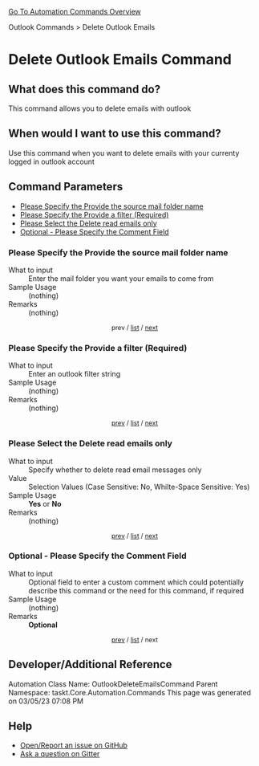 <!--TITLE: Delete Outlook Emails Command -->
<!-- SUBTITLE: a command in the Outlook Commands group. -->
[Go To Automation Commands Overview](/automation-commands.md)


Outlook Commands &gt; Delete Outlook Emails


# Delete Outlook Emails Command


## What does this command do?
This command allows you to delete emails with outlook


## When would I want to use this command?
Use this command when you want to delete emails with your currenty logged in outlook account


<a id="param_list"></a>
## Command Parameters
- [Please Specify the Provide the source mail folder name](#param_0)
- [Please Specify the Provide a filter (Required)](#param_1)
- [Please Select the Delete read emails only](#param_2)
- [Optional - Please Specify the Comment Field](#param_3)


<a id="param_0"></a>
### Please Specify the Provide the source mail folder name


<dl>
<dt>What to input</dt><dd>Enter the mail folder you want your emails to come from</dd>
<dt>Sample Usage</dt><dd>(nothing)</dd>
<dt>Remarks</dt><dd>(nothing)</dd>
</dl>




<div style="font-size: 90%; text-align: center">


prev / [list](#param_list) / [next](#param_1)


</div>


<a id="param_1"></a>
### Please Specify the Provide a filter (Required)


<dl>
<dt>What to input</dt><dd>Enter an outlook filter string</dd>
<dt>Sample Usage</dt><dd>(nothing)</dd>
<dt>Remarks</dt><dd>(nothing)</dd>
</dl>




<div style="font-size: 90%; text-align: center">


[prev](#param_1) / [list](#param_list) / [next](#param_2)


</div>


<a id="param_2"></a>
### Please Select the Delete read emails only


<dl>
<dt>What to input</dt><dd>Specify whether to delete read email messages only</dd>
<dt>Value</dt><dd>Selection Values (Case Sensitive: No, Whilte-Space Sensitive: Yes)</dd>
<dt>Sample Usage</dt><dd><strong>Yes</strong> or  <strong>No</strong></dd>
<dt>Remarks</dt><dd>(nothing)</dd>
</dl>




<div style="font-size: 90%; text-align: center">


[prev](#param_2) / [list](#param_list) / [next](#param_3)


</div>


<a id="param_3"></a>
### Optional - Please Specify the Comment Field


<dl>
<dt>What to input</dt><dd>Optional field to enter a custom comment which could potentially describe this command or the need for this command, if required</dd>
<dt>Sample Usage</dt><dd>(nothing)</dd>
<dt>Remarks</dt><dd><strong>Optional</strong><br></dd>
</dl>




<div style="font-size: 90%; text-align: center">


[prev](#param_3) / [list](#param_list) / next


</div>


## Developer/Additional Reference
Automation Class Name: OutlookDeleteEmailsCommand
Parent Namespace: taskt.Core.Automation.Commands
This page was generated on 03/05/23 07:08 PM


## Help
- [Open/Report an issue on GitHub](https://github.com/rcktrncn/taskt/issues/new)
- [Ask a question on Gitter](https://gitter.im/taskt-rpa/Lobby)
